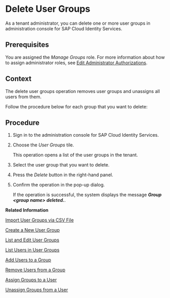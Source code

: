 <!-- loio9853912732d34ff2b7759b151ad8f27b -->

# Delete User Groups

As a tenant administrator, you can delete one or more user groups in administration console for SAP Cloud Identity Services.



## Prerequisites

You are assigned the *Manage Groups* role. For more information about how to assign administrator roles, see [Edit Administrator Authorizations](edit-administrator-authorizations-86ee374.md).



## Context

The delete user groups operation removes user groups and unassigns all users from them.

Follow the procedure below for each group that you want to delete:



<a name="loio9853912732d34ff2b7759b151ad8f27b__steps_dly_pxx_cqb"/>

## Procedure

1.  Sign in to the administration console for SAP Cloud Identity Services.

2.  Choose the *User Groups* tile.

    This operation opens a list of the user groups in the tenant.

3.  Select the user group that you want to delete.

4.  Press the *Delete* button in the right-hand panel.

5.  Confirm the operation in the pop-up dialog.

    If the operation is successful, the system displays the message ***Group <group name\> deleted.***.


**Related Information**  


[Import User Groups via CSV File](import-user-groups-via-csv-file-daf96bd.md "As a tenant administrator, you can create new user groups or update existing ones with the assiged users, via a CSV file upload.")

[Create a New User Group](create-a-new-user-group-b1b638d.md "As a tenant administrator you can create new user groups in the tenant via the administration console for SAP Cloud Identity Services.")

[List and Edit User Groups](list-and-edit-user-groups-5e8a55c.md "As a tenant administrator, you can list and edit information about the user groups in a tenant in the administration console for SAP Cloud Identity Services.")

[List Users in User Groups](list-users-in-user-groups-4ac340a.md "As a tenant administrator, you can list and view information about the users in a user group in a tenant in the administration console for SAP Cloud Identity Services.")

[Add Users to a Group](add-users-to-a-group-d2e1a01.md "As a tenant administrator, you can add one or more users created for a specific tenant to a group via the administration console for SAP Cloud Identity Services.")

[Remove Users from a Group](remove-users-from-a-group-301fdb7.md "As a tenant administrator, you can remove one, more than one, or all users added to a group via the administration console for SAP Cloud Identity Services.")

[Assign Groups to a User](assign-groups-to-a-user-bfdeb9c.md "As a tenant administrator, you can assign one or more groups created for a specific tenant to a user via the administration console for SAP Cloud Identity Services.")

[Unassign Groups from a User](unassign-groups-from-a-user-4353735.md "As a tenant administrator, you can unassign one or more groups that are assigned to a user via the administration console for SAP Cloud Identity Services.")


